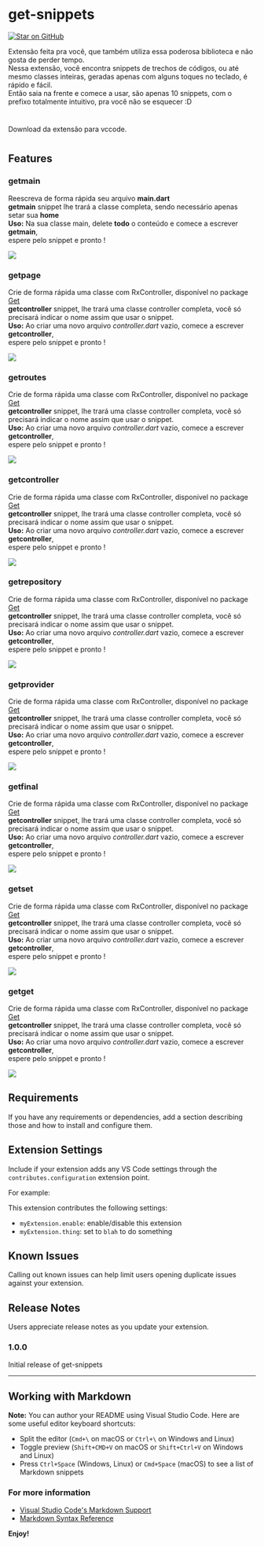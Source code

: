 # get-snippets
[![Star on GitHub](https://img.shields.io/github/stars/kauemurakami/get_snippets_extension.svg?style=flat&logo=github&colorB=deeppink&label=stars)](https://github.com/kauemurakami/get_snippets_extension)

Extensão feita pra você, que também utiliza essa poderosa biblioteca e não gosta de perder tempo.  
Nessa extensão, você encontra snippets de trechos de códigos, ou até mesmo classes inteiras, geradas apenas com alguns toques no teclado, é rápido e fácil.  
Então saia na frente e comece a usar, são apenas 10 snippets, com o prefixo totalmente intuitivo, pra você não se esquecer :D
#
Download da extensão para vccode.
#
## Features

### getmain
Reescreva de forma rápida seu arquivo **main.dart**  
**getmain** snippet lhe trará a classe completa, sendo necessário apenas setar sua **home**  
**Uso:** Na sua classe main, delete **todo** o conteúdo e comece a escrever **getmain**,  
espere pelo snippet e pronto !

![](examples/getmain.gif)

### getpage
Crie de forma rápida uma classe com RxController, disponível no package [Get](https://pub.dev/packages/get)  
**getcontroller** snippet, lhe trará uma classe controller completa, você só precisará indicar o nome assim que usar o snippet.  
**Uso:** Ao criar uma novo arquivo *controller.dart* vazio, comece a escrever **getcontroller**,  
espere pelo snippet e pronto !

![](examples/getpage.gif)

### getroutes
Crie de forma rápida uma classe com RxController, disponível no package [Get](https://pub.dev/packages/get)  
**getcontroller** snippet, lhe trará uma classe controller completa, você só precisará indicar o nome assim que usar o snippet.  
**Uso:** Ao criar uma novo arquivo *controller.dart* vazio, comece a escrever **getcontroller**,  
espere pelo snippet e pronto !

![](examples/getroutes.gif)

### getcontroller
Crie de forma rápida uma classe com RxController, disponível no package [Get](https://pub.dev/packages/get)  
**getcontroller** snippet, lhe trará uma classe controller completa, você só precisará indicar o nome assim que usar o snippet.  
**Uso:** Ao criar uma novo arquivo *controller.dart* vazio, comece a escrever **getcontroller**,  
espere pelo snippet e pronto !

![](examples/getcontroller.gif)

### getrepository
Crie de forma rápida uma classe com RxController, disponível no package [Get](https://pub.dev/packages/get)  
**getcontroller** snippet, lhe trará uma classe controller completa, você só precisará indicar o nome assim que usar o snippet.  
**Uso:** Ao criar uma novo arquivo *controller.dart* vazio, comece a escrever **getcontroller**,  
espere pelo snippet e pronto !

![](examples/getrepository.gif)

### getprovider
Crie de forma rápida uma classe com RxController, disponível no package [Get](https://pub.dev/packages/get)  
**getcontroller** snippet, lhe trará uma classe controller completa, você só precisará indicar o nome assim que usar o snippet.  
**Uso:** Ao criar uma novo arquivo *controller.dart* vazio, comece a escrever **getcontroller**,  
espere pelo snippet e pronto !

![](examples/getprovider.gif)

### getfinal
Crie de forma rápida uma classe com RxController, disponível no package [Get](https://pub.dev/packages/get)  
**getcontroller** snippet, lhe trará uma classe controller completa, você só precisará indicar o nome assim que usar o snippet.  
**Uso:** Ao criar uma novo arquivo *controller.dart* vazio, comece a escrever **getcontroller**,  
espere pelo snippet e pronto !

![](examples/getfinal.gif)

### getset
Crie de forma rápida uma classe com RxController, disponível no package [Get](https://pub.dev/packages/get)  
**getcontroller** snippet, lhe trará uma classe controller completa, você só precisará indicar o nome assim que usar o snippet.  
**Uso:** Ao criar uma novo arquivo *controller.dart* vazio, comece a escrever **getcontroller**,  
espere pelo snippet e pronto !

![](examples/getset.gif)

### getget
Crie de forma rápida uma classe com RxController, disponível no package [Get](https://pub.dev/packages/get)  
**getcontroller** snippet, lhe trará uma classe controller completa, você só precisará indicar o nome assim que usar o snippet.  
**Uso:** Ao criar uma novo arquivo *controller.dart* vazio, comece a escrever **getcontroller**,  
espere pelo snippet e pronto !

![](examples/getget.gif)



## Requirements
<script src="https://gist.github.com/kauemurakami/12f848b606c1a08d0cf882ede3e83fbf.js"></script>

If you have any requirements or dependencies, add a section describing those and how to install and configure them.

## Extension Settings

Include if your extension adds any VS Code settings through the `contributes.configuration` extension point.

For example:

This extension contributes the following settings:

* `myExtension.enable`: enable/disable this extension
* `myExtension.thing`: set to `blah` to do something

## Known Issues

Calling out known issues can help limit users opening duplicate issues against your extension.

## Release Notes

Users appreciate release notes as you update your extension.

### 1.0.0

Initial release of get-snippets


-----------------------------------------------------------------------------------------------------------

## Working with Markdown

**Note:** You can author your README using Visual Studio Code.  Here are some useful editor keyboard shortcuts:

* Split the editor (`Cmd+\` on macOS or `Ctrl+\` on Windows and Linux)
* Toggle preview (`Shift+CMD+V` on macOS or `Shift+Ctrl+V` on Windows and Linux)
* Press `Ctrl+Space` (Windows, Linux) or `Cmd+Space` (macOS) to see a list of Markdown snippets

### For more information

* [Visual Studio Code's Markdown Support](http://code.visualstudio.com/docs/languages/markdown)
* [Markdown Syntax Reference](https://help.github.com/articles/markdown-basics/)

**Enjoy!**
